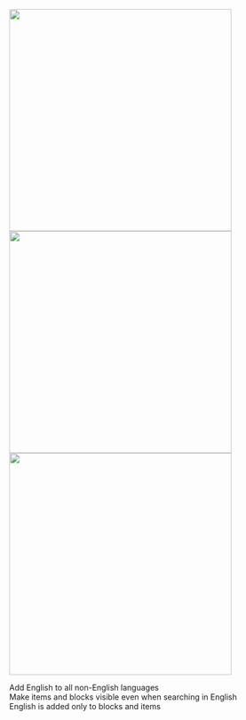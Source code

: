 <img src="https://user-images.githubusercontent.com/77374813/192189526-e5c86e04-3a51-488e-9157-c309f600412b.png" width="400">
<img src="https://user-images.githubusercontent.com/77374813/192189531-8c3a8f3f-aab9-4427-8a9f-74930e101995.png" width="400">
<img src="https://user-images.githubusercontent.com/77374813/192189533-62677f52-180f-4fa5-bd25-a765e4b01b4b.png" width="400">

Add English to all non-English languages
<br>
Make items and blocks visible even when searching in English
<br>
English is added only to blocks and items
